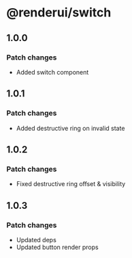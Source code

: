 # @renderui/switch

## 1.0.0

### Patch changes

- Added switch component

## 1.0.1

### Patch changes

- Added destructive ring on invalid state

## 1.0.2

### Patch changes

- Fixed destructive ring offset & visibility

## 1.0.3

### Patch changes

- Updated deps
- Updated button render props
